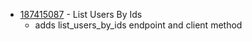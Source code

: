 - [187415087](https://www.pivotaltracker.com/story/show/187415087) - List Users By Ids
    - adds list_users_by_ids endpoint and client method


